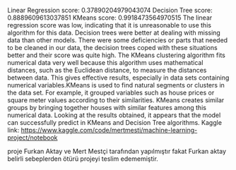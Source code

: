 Linear Regression score: 0.37890204979043074
Decision Tree score: 0.8889609613037851
KMeans score: 0.9918473564970515 
The linear regression score was low, indicating that it is unreasonable to use this algorithm for this data.
Decision trees were better at dealing with missing data than other models. There were some deficiencies or parts that needed to be cleaned in our data, the decision trees coped with these situations better and their score was quite high.
The KMeans clustering algorithm fits numerical data very well because this algorithm uses mathematical distances, such as the Euclidean distance, to measure the distances between data. This gives effective results, especially in data sets containing numerical variables.KMeans is used to find natural segments or clusters in the data set. For example, it grouped variables such as house prices or square meter values ​​according to their similarities. KMeans creates similar groups by bringing together houses with similar features among this numerical data.
Looking at the results obtained, it appears that the model can successfully predict in KMeans and Decision Tree algorithms.
Kaggle link: https://www.kaggle.com/code/mertmesti/machine-learning-project/notebook



proje Furkan Aktay ve Mert Mestçi tarafından yapılmıştır fakat Furkan aktay belirli sebeplerden ötürü projeyi teslim edememiştir.
